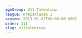 ```yaml
---
ageGroup: U11 Talentcup
league: Kreisklasse 1
season: 2013-01-01T00:00:00.000Z
order: 111
slug: u11talentcup
---
```


